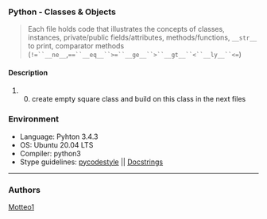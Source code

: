 ### Python - Classes & Objects
>Each file holds code that illustrates the concepts of classes, instances, private/public fields/attributes, methods/functions, `__str__` to print, comparator methods (`!=``__ne__`,`==``__eq__``>=``__ge__``>``__gt__``<``__ly__``<=`)

#### Description
1. 0. create empty square class and build on this class in the next files

### Environment
* Language: Pyhton 3.4.3
* OS: Ubuntu 20.04 LTS
* Compiler: python3
* Stype guidelines: [pycodestyle](https://pypi.org/project/pycodestyle/) || [Docstrings](http://sphinxcontrib-napoleon.readthedocs.io/en/latest/example_google.html)

***

### Authors
[Motteo1](https://github.com/Motteo1)
